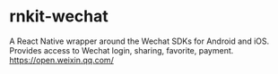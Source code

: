# rnkit-wechat
A React Native wrapper around the Wechat SDKs for Android and iOS. Provides access to Wechat login, sharing, favorite, payment. https://open.weixin.qq.com/
